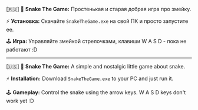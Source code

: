 [🇷🇺]
🐍 **Snake The Game:**
Простенькая и старая добрая игра про змейку.

⚡ **Установка:**
Скачайте `SnakeTheGame.exe` на свой ПК и просто запустите ее.

🕹️ **Игра:**
Управляйте змейкой стрелочками, клавиши W A S D - пока не работают :D

---

[🇺🇸]
🐍 **Snake The Game:**
A simple and nostalgic little game about snake.

⚡ **Installation:**
Download `SnakeTheGame.exe` to your PC and just run it.

🕹️ **Gameplay:**
Control the snake using the arrow keys.
W A S D keys don't work yet :D
